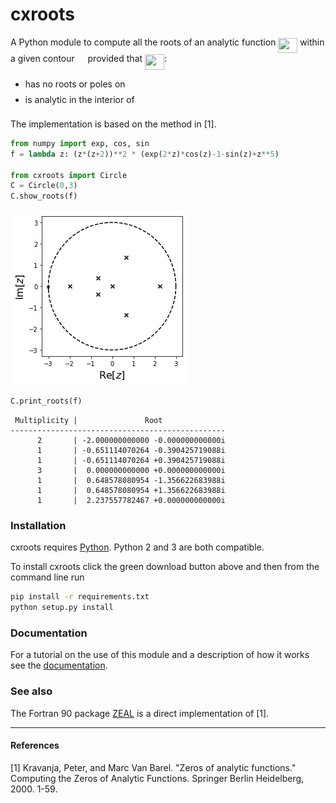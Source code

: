
# cxroots
A Python module to compute all the roots of an analytic function <img src="https://rawgit.com/RParini/cxroots/multiplicities/svgs/210d22201f1dd53994dc748e91210664.svg?invert_in_darkmode" align=middle width=30.864075pt height=24.56552999999997pt/> within a given contour <img src="https://rawgit.com/RParini/cxroots/multiplicities/svgs/9b325b9e31e85137d1de765f43c0f8bc.svg?invert_in_darkmode" align=middle width=12.876435000000003pt height=22.381919999999983pt/> provided that <img src="https://rawgit.com/RParini/cxroots/multiplicities/svgs/210d22201f1dd53994dc748e91210664.svg?invert_in_darkmode" align=middle width=30.864075pt height=24.56552999999997pt/>:

* has no roots or poles on <img src="https://rawgit.com/RParini/cxroots/multiplicities/svgs/9b325b9e31e85137d1de765f43c0f8bc.svg?invert_in_darkmode" align=middle width=12.876435000000003pt height=22.381919999999983pt/>
* is analytic in the interior of <img src="https://rawgit.com/RParini/cxroots/multiplicities/svgs/9b325b9e31e85137d1de765f43c0f8bc.svg?invert_in_darkmode" align=middle width=12.876435000000003pt height=22.381919999999983pt/>

The implementation is based on the method in [1].


```python
from numpy import exp, cos, sin
f = lambda z: (z*(z+2))**2 * (exp(2*z)*cos(z)-1-sin(z)+z**5)

from cxroots import Circle
C = Circle(0,3)
C.show_roots(f)
```


![png](README_files/README_1_0.png)



```python
C.print_roots(f)
```

     Multiplicity |               Root              
    ------------------------------------------------
          2       | -2.000000000000 -0.000000000000i
          1       | -0.651114070264 -0.390425719088i
          1       | -0.651114070264 +0.390425719088i
          3       |  0.000000000000 +0.000000000000i
          1       |  0.648578080954 -1.356622683988i
          1       |  0.648578080954 +1.356622683988i
          1       |  2.237557782467 +0.000000000000i


### Installation
cxroots requires [Python](https://www.python.org/downloads/).  Python 2 and 3 are both compatible.

To install cxroots click the green download button above and then from the command line run
```bash
pip install -r requirements.txt
python setup.py install
```

### Documentation
For a tutorial on the use of this module and a description of how it works see the [documentation](https://rparini.github.io/cxroots/).

### See also
The Fortran 90 package [ZEAL](http://cpc.cs.qub.ac.uk/summaries/ADKW_v1_0.html) is a direct implementation of [1].

---

#### References
[1] Kravanja, Peter, and Marc Van Barel. "Zeros of analytic functions." Computing the Zeros of Analytic Functions. Springer Berlin Heidelberg, 2000. 1-59.

